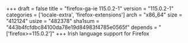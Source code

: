 +++
draft = false
title = "firefox-ga-ie 115.0.2-1"
version = "115.0.2-1"
categories = ['locale-extra', 'firefox-extensions']
arch = "x86_64"
size = "412124"
usize = "482378"
sha1sum = "443b4fcfdbc84100da78e19d84983f4785e0565f"
depends = "['firefox>=115.0.2']"
+++
Irish language support for Firefox